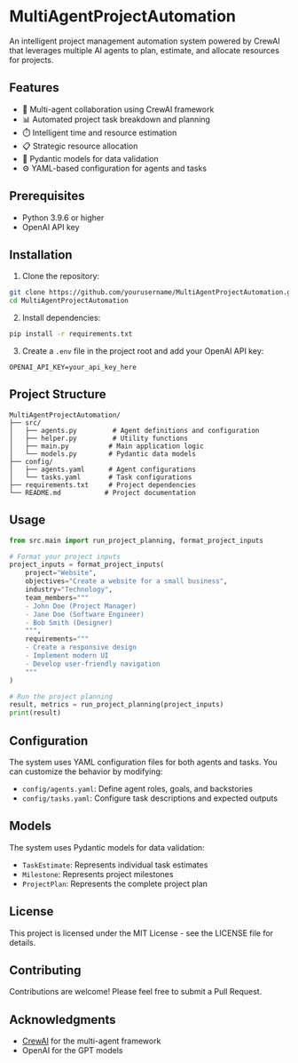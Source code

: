 # MultiAgentProjectAutomation

An intelligent project management automation system powered by CrewAI that leverages multiple AI agents to plan, estimate, and allocate resources for projects.

## Features

- 🤖 Multi-agent collaboration using CrewAI framework
- 📊 Automated project task breakdown and planning
- ⏱️ Intelligent time and resource estimation
- 📋 Strategic resource allocation
- 🔄 Pydantic models for data validation
- ⚙️ YAML-based configuration for agents and tasks

## Prerequisites

- Python 3.9.6 or higher
- OpenAI API key

## Installation

1. Clone the repository:
```bash
git clone https://github.com/yourusername/MultiAgentProjectAutomation.git
cd MultiAgentProjectAutomation
```

2. Install dependencies:
```bash
pip install -r requirements.txt
```

3. Create a `.env` file in the project root and add your OpenAI API key:
```
OPENAI_API_KEY=your_api_key_here
```

## Project Structure

```
MultiAgentProjectAutomation/
├── src/
│   ├── agents.py         # Agent definitions and configuration
│   ├── helper.py         # Utility functions
│   ├── main.py          # Main application logic
│   └── models.py        # Pydantic data models
├── config/
│   ├── agents.yaml      # Agent configurations
│   └── tasks.yaml       # Task configurations
├── requirements.txt     # Project dependencies
└── README.md           # Project documentation
```

## Usage

```python
from src.main import run_project_planning, format_project_inputs

# Format your project inputs
project_inputs = format_project_inputs(
    project="Website",
    objectives="Create a website for a small business",
    industry="Technology",
    team_members="""
    - John Doe (Project Manager)
    - Jane Doe (Software Engineer)
    - Bob Smith (Designer)
    """,
    requirements="""
    - Create a responsive design
    - Implement modern UI
    - Develop user-friendly navigation
    """
)

# Run the project planning
result, metrics = run_project_planning(project_inputs)
print(result)
```

## Configuration

The system uses YAML configuration files for both agents and tasks. You can customize the behavior by modifying:

- `config/agents.yaml`: Define agent roles, goals, and backstories
- `config/tasks.yaml`: Configure task descriptions and expected outputs

## Models

The system uses Pydantic models for data validation:

- `TaskEstimate`: Represents individual task estimates
- `Milestone`: Represents project milestones
- `ProjectPlan`: Represents the complete project plan

## License

This project is licensed under the MIT License - see the LICENSE file for details.

## Contributing

Contributions are welcome! Please feel free to submit a Pull Request.

## Acknowledgments

- [CrewAI](https://github.com/joaomdmoura/crewAI) for the multi-agent framework
- OpenAI for the GPT models
